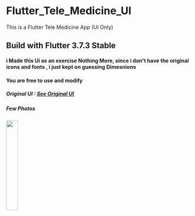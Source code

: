# Flutter_Tele_Medicine_UI

This is a Flutter Tele Medicine App (UI Only)

## Build with Flutter 3.7.3 Stable

#### i Made this Ui as an exercise Nothing More, since i don't have the original icons and fonts , i just kept on guessing Dimesnions

#### You are free to use and modify

##### Original UI : <a href="https://dribbble.com/shots/20688641-Telemedicine-Mobile-App" target="_blank">See Original UI</a>


##### Few Photos

<img src="https://user-images.githubusercontent.com/85020587/219978519-d0f11143-ea5e-499f-a210-244bf227aeab.png" width=25% height=25%>
